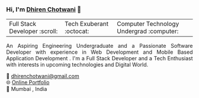 ### Hi, I'm [Dhiren Chotwani](http://www.knowdhirenchotwani.gq/)  👋




<table>
    <tr>
        <td>Full Stack Developer  :scroll: </td>
      <td>Tech Exuberant  :octocat: </td>
      <td>Computer Technology Undergrad  :computer: </td>
    </tr>
</table>


<p align="justify">An Aspiring Engineering Undergraduate and a Passionate Software Developer with experience in Web Development and Mobile Based Application Development . I'm a Full Stack Developer and a Tech Enthusiast with interests in upcoming technologies and Digital World. <p>


:e-mail: dhirenchotwani@gmail.com <br>
:globe_with_meridians: [Online Portfolio](http://www.knowdhirenchotwani.gq/) <br>
:round_pushpin:  Mumbai , India <br>
	
<!--
**dhirenchotwani/dhirenchotwani** is a ✨ _special_ ✨ repository because its `README.md` (this file) appears on your GitHub profile.

Here are some ideas to get you started:

- 🔭 I’m currently working on ...
- 🌱 I’m currently learning ...
- 👯 I’m looking to collaborate on ...
- 🤔 I’m looking for help with ...
- 💬 Ask me about ...
- 📫 How to reach me: ...
- 😄 Pronouns: ...
- ⚡ Fun fact: ...
-->
   
